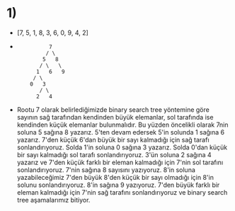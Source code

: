 # 1)

- [7, 5, 1, 8, 3, 6, 0, 9, 4, 2]

-               7
               / \
              5   8
             / \   \
            1   6   9
           / \
          0   3 
             / \
            2   4 
- Rootu 7 olarak belirlediğimizde binary search tree yöntemine göre sayının sağ tarafından kendinden büyük elemanlar, sol tarafında ise kendinden küçük elemanlar bulunmalıdır. Bu yüzden öncelikli olarak 7nin soluna 5 sağına 8 yazarız. 5'ten devam edersek 5'in solunda 1 sağına 6 yazarız. 7'den küçük 6'dan büyük bir sayı kalmadığı için sağ tarafı sonlandırıyoruz. Solda 1'in soluna 0 sağına 3 yazarız. Solda 0'dan küçük bir sayı kalmadığı sol tarafı sonlandırıyoruz. 3'ün soluna 2 sağına 4 yazarız ve 7'den küçük farklı bir eleman kalmadığı için 7'nin sol tarafını sonlandırıyoruz. 7'nin sağına 8 sayısını yazıyoruz. 8'in soluna yazabileceğimiz 7'den büyük 8'den küçük bir sayı olmadığı için 8'in solunu sonlandırıyoruz. 8'in sağına 9 yazıyoruz. 7'den büyük farklı bir eleman kalmadığı için 7'nin sağ tarafını sonlandırıyoruz ve binary search tree aşamalarımız bitiyor.

